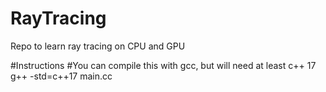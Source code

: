 # RayTracing
Repo to learn ray tracing on CPU and GPU

#Instructions
#You can compile this with gcc, but will need at least c++ 17
g++ -std=c++17 main.cc
